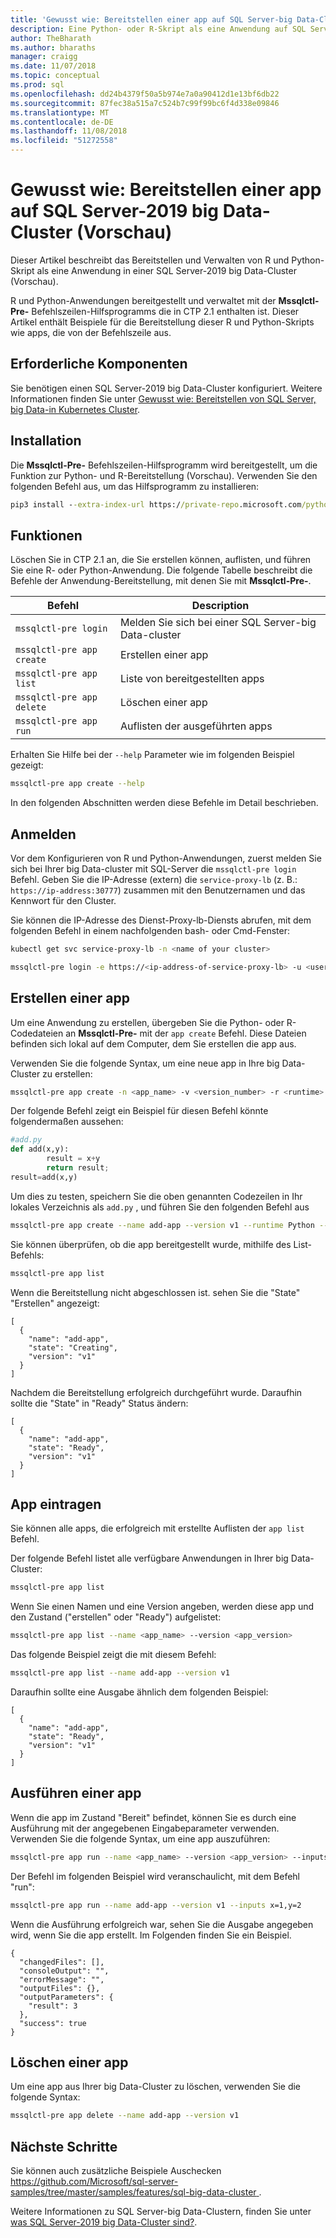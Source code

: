 ```yaml
---
title: 'Gewusst wie: Bereitstellen einer app auf SQL Server-big Data-Cluster | Microsoft-Dokumentation'
description: Eine Python- oder R-Skript als eine Anwendung auf SQL Server-2019 big Data-Cluster (Vorschau) bereitstellen.
author: TheBharath
ms.author: bharaths
manager: craigg
ms.date: 11/07/2018
ms.topic: conceptual
ms.prod: sql
ms.openlocfilehash: dd24b4379f50a5b974e7a0a90412d1e13bf6db22
ms.sourcegitcommit: 87fec38a515a7c524b7c99f99bc6f4d338e09846
ms.translationtype: MT
ms.contentlocale: de-DE
ms.lasthandoff: 11/08/2018
ms.locfileid: "51272558"
---
```

# <a name="how-to-deploy-an-app-on-sql-server-2019-big-data-cluster-preview"></a>Gewusst wie: Bereitstellen einer app auf SQL Server-2019 big Data-Cluster (Vorschau)

Dieser Artikel beschreibt das Bereitstellen und Verwalten von R und Python-Skript als eine Anwendung in einer SQL Server-2019 big Data-Cluster (Vorschau).

R und Python-Anwendungen bereitgestellt und verwaltet mit der **Mssqlctl-Pre-** Befehlszeilen-Hilfsprogramms die in CTP 2.1 enthalten ist. Dieser Artikel enthält Beispiele für die Bereitstellung dieser R und Python-Skripts wie apps, die von der Befehlszeile aus.

## <a name="prerequisites"></a>Erforderliche Komponenten

Sie benötigen einen SQL Server-2019 big Data-Cluster konfiguriert. Weitere Informationen finden Sie unter [Gewusst wie: Bereitstellen von SQL Server, big Data-in Kubernetes Cluster](deployment-guidance.md). 

## <a name="installation"></a>Installation

Die **Mssqlctl-Pre-** Befehlszeilen-Hilfsprogramm wird bereitgestellt, um die Funktion zur Python- und R-Bereitstellung (Vorschau). Verwenden Sie den folgenden Befehl aus, um das Hilfsprogramm zu installieren:

```cmd
pip3 install --extra-index-url https://private-repo.microsoft.com/python/ctp-2.1 mssqlctlpre
```

## <a name="capabilities"></a>Funktionen

Löschen Sie in CTP 2.1 an, die Sie erstellen können, auflisten, und führen Sie eine R- oder Python-Anwendung. Die folgende Tabelle beschreibt die Befehle der Anwendung-Bereitstellung, mit denen Sie mit **Mssqlctl-Pre-**.

| Befehl | Description |
|---|---|
| `mssqlctl-pre login` | Melden Sie sich bei einer SQL Server-big Data-cluster |
| `mssqlctl-pre app create` | Erstellen einer app |
| `mssqlctl-pre app list` | Liste von bereitgestellten apps |
| `mssqlctl-pre app delete` | Löschen einer app |
| `mssqlctl-pre app run` | Auflisten der ausgeführten apps |

Erhalten Sie Hilfe bei der `--help` Parameter wie im folgenden Beispiel gezeigt:

```bash
mssqlctl-pre app create --help
```

In den folgenden Abschnitten werden diese Befehle im Detail beschrieben.

## <a name="log-in"></a>Anmelden

Vor dem Konfigurieren von R und Python-Anwendungen, zuerst melden Sie sich bei Ihrer big Data-cluster mit SQL-Server die `mssqlctl-pre login` Befehl. Geben Sie die IP-Adresse (extern) die `service-proxy-lb` (z. B.: `https://ip-address:30777`) zusammen mit den Benutzernamen und das Kennwort für den Cluster.

Sie können die IP-Adresse des Dienst-Proxy-lb-Diensts abrufen, mit dem folgenden Befehl in einem nachfolgenden bash- oder Cmd-Fenster:
```bash 
kubectl get svc service-proxy-lb -n <name of your cluster>
```

```bash
mssqlctl-pre login -e https://<ip-address-of-service-proxy-lb> -u <user-name> -p <password>
```

## <a name="create-an-app"></a>Erstellen einer app

Um eine Anwendung zu erstellen, übergeben Sie die Python- oder R-Codedateien an **Mssqlctl-Pre-** mit der `app create` Befehl. Diese Dateien befinden sich lokal auf dem Computer, dem Sie erstellen die app aus.

Verwenden Sie die folgende Syntax, um eine neue app in Ihre big Data-Cluster zu erstellen:

```bash
mssqlctl-pre app create -n <app_name> -v <version_number> -r <runtime> -i <path_to_code_init> -c <path_to_code> --inputs <input_params> --outputs <output_params> 
```

Der folgende Befehl zeigt ein Beispiel für diesen Befehl könnte folgendermaßen aussehen:

```py
#add.py
def add(x,y):
        result = x+y
        return result;
result=add(x,y)
```
Um dies zu testen, speichern Sie die oben genannten Codezeilen in Ihr lokales Verzeichnis als `add.py` , und führen Sie den folgenden Befehl aus

```bash
mssqlctl-pre app create --name add-app --version v1 --runtime Python --code ./add.py  --inputs x=int,y=int --outputs result=int 
```

Sie können überprüfen, ob die app bereitgestellt wurde, mithilfe des List-Befehls:

```bash
mssqlctl-pre app list
```

Wenn die Bereitstellung nicht abgeschlossen ist. sehen Sie die "State" "Erstellen" angezeigt: 

```
[
  {
    "name": "add-app",
    "state": "Creating",
    "version": "v1"
  }
]
```

Nachdem die Bereitstellung erfolgreich durchgeführt wurde. Daraufhin sollte die "State" in "Ready" Status ändern:

```
[
  {
    "name": "add-app",
    "state": "Ready",
    "version": "v1"
  }
]
```

## <a name="list-an-app"></a>App eintragen

Sie können alle apps, die erfolgreich mit erstellte Auflisten der `app list` Befehl.

Der folgende Befehl listet alle verfügbare Anwendungen in Ihrer big Data-Cluster:

```bash
mssqlctl-pre app list
```

Wenn Sie einen Namen und eine Version angeben, werden diese app und den Zustand ("erstellen" oder "Ready") aufgelistet:

```bash
mssqlctl-pre app list --name <app_name> --version <app_version>
```

Das folgende Beispiel zeigt die mit diesem Befehl:

```bash
mssqlctl-pre app list --name add-app --version v1
```

Daraufhin sollte eine Ausgabe ähnlich dem folgenden Beispiel:

```
[
  {
    "name": "add-app",
    "state": "Ready",
    "version": "v1"
  }
]
```

## <a name="run-an-app"></a>Ausführen einer app

Wenn die app im Zustand "Bereit" befindet, können Sie es durch eine Ausführung mit der angegebenen Eingabeparameter verwenden. Verwenden Sie die folgende Syntax, um eine app auszuführen:

```bash
mssqlctl-pre app run --name <app_name> --version <app_version> --inputs <inputs_params>
```

Der Befehl im folgenden Beispiel wird veranschaulicht, mit dem Befehl "run":

```bash
mssqlctl-pre app run --name add-app --version v1 --inputs x=1,y=2
```

Wenn die Ausführung erfolgreich war, sehen Sie die Ausgabe angegeben wird, wenn Sie die app erstellt. Im Folgenden finden Sie ein Beispiel.

```
{
  "changedFiles": [],
  "consoleOutput": "",
  "errorMessage": "",
  "outputFiles": {},
  "outputParameters": {
    "result": 3
  },
  "success": true
}
```

## <a name="delete-an-app"></a>Löschen einer app

Um eine app aus Ihrer big Data-Cluster zu löschen, verwenden Sie die folgende Syntax:

```bash
mssqlctl-pre app delete --name add-app --version v1
```

## <a name="next-steps"></a>Nächste Schritte

Sie können auch zusätzliche Beispiele Auschecken [ https://github.com/Microsoft/sql-server-samples/tree/master/samples/features/sql-big-data-cluster ](https://github.com/Microsoft/sql-server-samples/tree/master/samples/features/sql-big-data-cluster). 

Weitere Informationen zu SQL Server-big Data-Clustern, finden Sie unter [was SQL Server-2019 big Data-Cluster sind?](big-data-cluster-overview.md).

